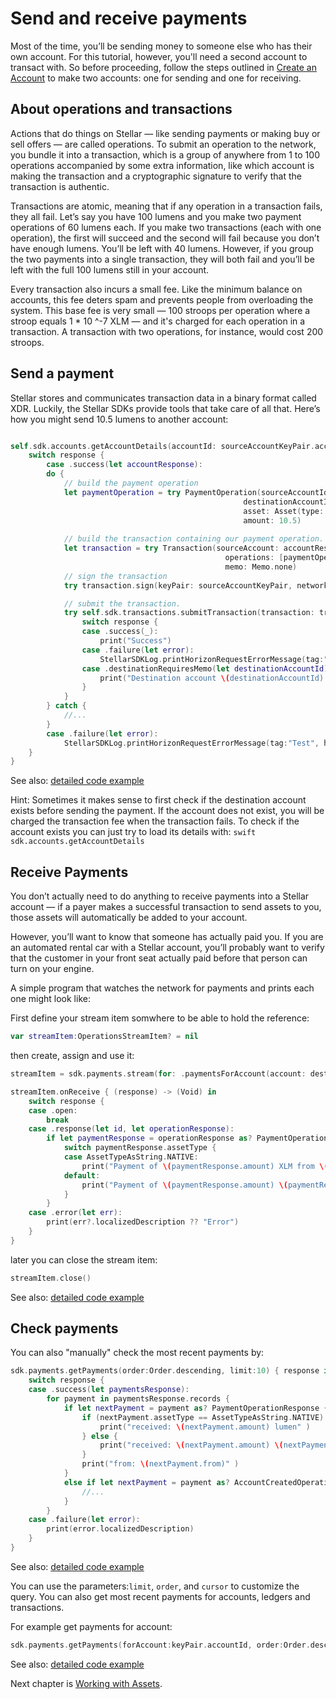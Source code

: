 # Send and receive payments

Most of the time, you’ll be sending money to someone else who has their own account. For this tutorial, however, you'll need a second account to transact with. So before proceeding, follow the steps outlined in [Create an Account](accounts.md#create-account) to make two accounts: one for sending and one for receiving.

## About operations and transactions

Actions that do things on Stellar — like sending payments or making buy or sell offers — are called operations. To submit an operation to the network, you bundle it into a transaction, which is a group of anywhere from 1 to 100 operations accompanied by some extra information, like which account is making the transaction and a cryptographic signature to verify that the transaction is authentic.

Transactions are atomic, meaning that if any operation in a transaction fails, they all fail. Let’s say you have 100 lumens and you make two payment operations of 60 lumens each. If you make two transactions (each with one operation), the first will succeed and the second will fail because you don’t have enough lumens. You’ll be left with 40 lumens. However, if you group the two payments into a single transaction, they will both fail and you’ll be left with the full 100 lumens still in your account.

Every transaction also incurs a small fee. Like the minimum balance on accounts, this fee deters spam and prevents people from overloading the system. This base fee is very small — 100 stroops per operation where a stroop equals 1 * 10 ^-7 XLM — and it's charged for each operation in a transaction. A transaction with two operations, for instance, would cost 200 stroops.

## Send a payment

Stellar stores and communicates transaction data in a binary format called XDR. Luckily, the Stellar SDKs provide tools that take care of all that. Here’s how you might send 10.5 lumens to another account:


```swift

self.sdk.accounts.getAccountDetails(accountId: sourceAccountKeyPair.accountId) { (response) -> (Void) in
    switch response {
        case .success(let accountResponse):
        do {
            // build the payment operation
            let paymentOperation = try PaymentOperation(sourceAccountId: sourceAccountKeyPair.accountId,
                                                    destinationAccountId: destinationAccountId,
                                                    asset: Asset(type: AssetType.ASSET_TYPE_NATIVE)!,
                                                    amount: 10.5)
            
            // build the transaction containing our payment operation.
            let transaction = try Transaction(sourceAccount: accountResponse,
                                                operations: [paymentOperation],
                                                memo: Memo.none)
            // sign the transaction
            try transaction.sign(keyPair: sourceAccountKeyPair, network: Network.testnet)

            // submit the transaction.
            try self.sdk.transactions.submitTransaction(transaction: transaction) { (response) -> (Void) in
                switch response {
                case .success(_):
                    print("Success")
                case .failure(let error):
                    StellarSDKLog.printHorizonRequestErrorMessage(tag:"Test", horizonRequestError:error)
                case .destinationRequiresMemo(let destinationAccountId):
                    print("Destination account \(destinationAccountId) requires memo.")
                }
            }
        } catch {
            //...
        }
        case .failure(let error):
            StellarSDKLog.printHorizonRequestErrorMessage(tag:"Test", horizonRequestError:error)
    }
}
```

See also: [detailed code example](https://github.com/Soneso/stellar-ios-mac-sdk/blob/master/stellarsdk/stellarsdkTests/docs/QuickStartTest.swift#L299)

Hint: Sometimes it makes sense to first check if the destination account exists before sending the payment. If the account does not exist, you will be charged the transaction fee when the transaction fails. To check if the account exists you can just try to load its details with: ```swift sdk.accounts.getAccountDetails ```

## Receive Payments

You don’t actually need to do anything to receive payments into a Stellar account — if a payer makes a successful transaction to send assets to you, those assets will automatically be added to your account.

However, you’ll want to know that someone has actually paid you. If you are an automated rental car with a Stellar account, you’ll probably want to verify that the customer in your front seat actually paid before that person can turn on your engine.

A simple program that watches the network for payments and prints each one might look like:

First define your stream item somwhere to be able to hold the reference:
```swift
var streamItem:OperationsStreamItem? = nil
```

then create, assign and use it:
```swift
streamItem = sdk.payments.stream(for: .paymentsForAccount(account: destinationAccountId, cursor: nil))

streamItem.onReceive { (response) -> (Void) in
    switch response {
    case .open:
        break
    case .response(let id, let operationResponse):
        if let paymentResponse = operationResponse as? PaymentOperationResponse {
            switch paymentResponse.assetType {
            case AssetTypeAsString.NATIVE:
                print("Payment of \(paymentResponse.amount) XLM from \(paymentResponse.sourceAccount) received -  id \(id)" )
            default:
                print("Payment of \(paymentResponse.amount) \(paymentResponse.assetCode!) from \(paymentResponse.sourceAccount) received -  id \(id)" )
            }
        }
    case .error(let err):
        print(err?.localizedDescription ?? "Error")
    }
}
```

later you can close the stream item:

```swift
streamItem.close()
```

See also: [detailed code example](https://github.com/Soneso/stellar-ios-mac-sdk/blob/master/stellarsdk/stellarsdkTests/docs/QuickStartTest.swift#L222)


## Check payments

You can also "manually" check the most recent payments by:

```swift
sdk.payments.getPayments(order:Order.descending, limit:10) { response in
    switch response {
    case .success(let paymentsResponse):
        for payment in paymentsResponse.records {
            if let nextPayment = payment as? PaymentOperationResponse {
                if (nextPayment.assetType == AssetTypeAsString.NATIVE) {
                    print("received: \(nextPayment.amount) lumen" )
                } else {
                    print("received: \(nextPayment.amount) \(nextPayment.assetCode!)" )
                }
                print("from: \(nextPayment.from)" )
            }
            else if let nextPayment = payment as? AccountCreatedOperationResponse {
                //...
            }
        }
    case .failure(let error):
        print(error.localizedDescription)
    }
}
```
See also: [detailed code example](https://github.com/Soneso/stellar-ios-mac-sdk/blob/master/stellarsdk/stellarsdkTests/docs/QuickStartTest.swift#L158)

You can use the parameters:`limit`, `order`, and `cursor` to customize the query. You can also get most recent payments for accounts, ledgers and transactions. 

For example get payments for account:

```swift
sdk.payments.getPayments(forAccount:keyPair.accountId, order:Order.descending, limit:10)
```

See also: [detailed code example](https://github.com/Soneso/stellar-ios-mac-sdk/blob/master/stellarsdk/stellarsdkTests/docs/QuickStartTest.swift#L188)

Next chapter is [Working with Assets](assets.md).
